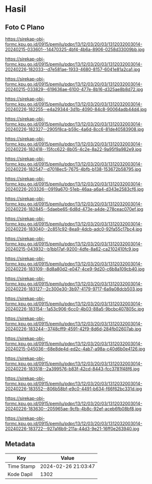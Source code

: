 # Hasil

## Foto C Plano

https://sirekap-obj-formc.kpu.go.id/0915/pemilu/pdpr/13/12/03/20/03/1312032003014-20240215-033601--14470325-4bf4-4b6a-8906-0258d33009bb.jpg

https://sirekap-obj-formc.kpu.go.id/0915/pemilu/pdpr/13/12/03/20/03/1312032003014-20240226-182033--d7e581ae-1933-4680-8157-6041e81a2ca1.jpg

https://sirekap-obj-formc.kpu.go.id/0915/pemilu/pdpr/13/12/03/20/03/1312032003014-20240215-033829--619636ae-6100-477e-8b16-d325ae8b8d72.jpg

https://sirekap-obj-formc.kpu.go.id/0915/pemilu/pdpr/13/12/03/20/03/1312032003014-20240226-182255--e4a29344-3d1b-4090-84c8-90064adb44d4.jpg

https://sirekap-obj-formc.kpu.go.id/0915/pemilu/pdpr/13/12/03/20/03/1312032003014-20240226-182327--2905f8ca-b59c-4a6d-8cc6-81de40583908.jpg

https://sirekap-obj-formc.kpu.go.id/0915/pemilu/pdpr/13/12/03/20/03/1312032003014-20240226-182418--15fcc622-8b05-4c2e-8a22-9a95f9a982e9.jpg

https://sirekap-obj-formc.kpu.go.id/0915/pemilu/pdpr/13/12/03/20/03/1312032003014-20240226-182547--d7018ec5-7675-4bfb-b138-153672b58795.jpg

https://sirekap-obj-formc.kpu.go.id/0915/pemilu/pdpr/13/12/03/20/03/1312032003014-20240226-203326--0919a670-51eb-46aa-a6a4-d343e2583cf6.jpg

https://sirekap-obj-formc.kpu.go.id/0915/pemilu/pdpr/13/12/03/20/03/1312032003014-20240226-182845--5daebe65-6d8d-473e-a4de-278ceac070ef.jpg

https://sirekap-obj-formc.kpu.go.id/0915/pemilu/pdpr/13/12/03/20/03/1312032003014-20240226-183040--2c851c92-8ea9-4dcb-adc0-92fa55c17bc4.jpg

https://sirekap-obj-formc.kpu.go.id/0915/pemilu/pdpr/13/12/03/20/03/1312032003014-20240215-043932--b1bb17af-9200-4dfe-8a62-ca2102410fc9.jpg

https://sirekap-obj-formc.kpu.go.id/0915/pemilu/pdpr/13/12/03/20/03/1312032003014-20240226-183109--8d8a80d2-e047-4ce9-9d20-c6b8a109cb40.jpg

https://sirekap-obj-formc.kpu.go.id/0915/pemilu/pdpr/13/12/03/20/03/1312032003014-20240226-183127--2c300e30-3b97-4179-9717-6a9a08dcb503.jpg

https://sirekap-obj-formc.kpu.go.id/0915/pemilu/pdpr/13/12/03/20/03/1312032003014-20240226-183154--1a53c906-6cc0-4b03-88a5-9bcbc407805c.jpg

https://sirekap-obj-formc.kpu.go.id/0915/pemilu/pdpr/13/12/03/20/03/1312032003014-20240226-183244--3748cff9-4591-42f9-8d6d-284fb02607ab.jpg

https://sirekap-obj-formc.kpu.go.id/0915/pemilu/pdpr/13/12/03/20/03/1312032003014-20240215-045036--68e8de4d-ed2c-4ab7-a98a-c40d6b0e4126.jpg

https://sirekap-obj-formc.kpu.go.id/0915/pemilu/pdpr/13/12/03/20/03/1312032003014-20240226-183518--2a399576-b83f-42cd-8443-fcc3781f48f6.jpg

https://sirekap-obj-formc.kpu.go.id/0915/pemilu/pdpr/13/12/03/20/03/1312032003014-20240226-183552--806b58bf-e9c0-4491-b634-f66f62bc331d.jpg

https://sirekap-obj-formc.kpu.go.id/0915/pemilu/pdpr/13/12/03/20/03/1312032003014-20240226-183630--205965ae-9cfb-4b8c-92ef-aceb6fb08bf8.jpg

https://sirekap-obj-formc.kpu.go.id/0915/pemilu/pdpr/13/12/03/20/03/1312032003014-20240226-183722--927a16b9-211a-44d3-9e21-16ff0e263940.jpg


## Metadata

| Key        | Value               |
| ---------- | ------------------- |
| Time Stamp | 2024-02-26 21:03:47 |
| Kode Dapil | 1302                |



